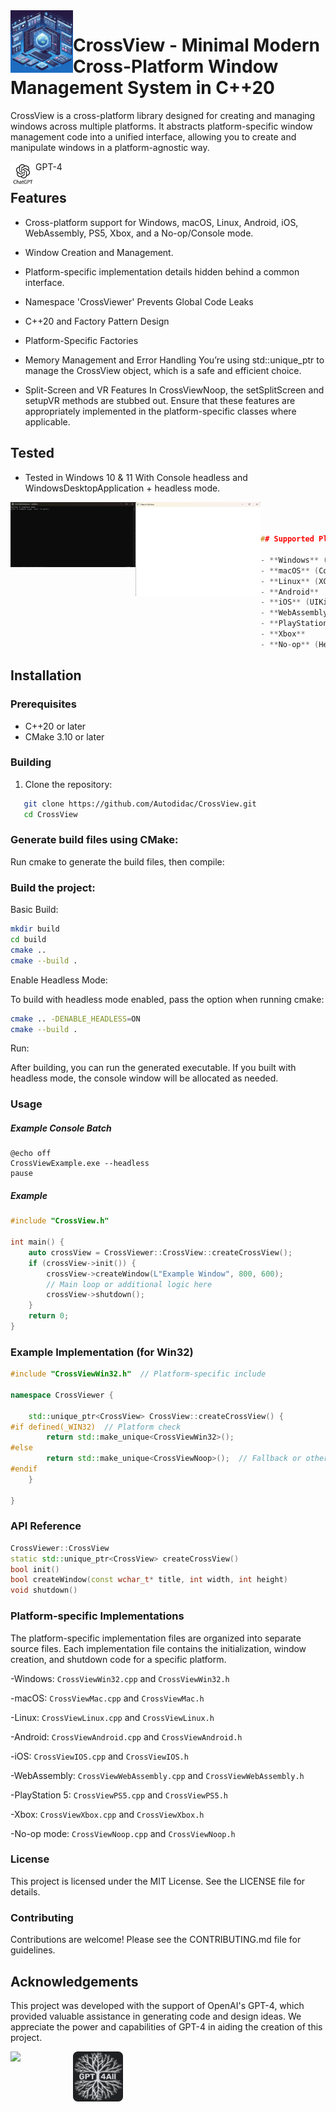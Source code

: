 <img align="left" src="image/1.jpg" width="100px"/>

# CrossView - Minimal Modern Cross-Platform Window Management System in C++20
CrossView is a cross-platform library designed for creating and managing windows across multiple platforms. It abstracts platform-specific window management code into a unified interface, allowing you to create and manipulate windows in a platform-agnostic way. 

<img align="left" src="image/gpt.jpg" width="40px"/>GPT-4


## Features

- Cross-platform support for Windows, macOS, Linux, Android, iOS, WebAssembly, PS5, Xbox, and a No-op/Console mode.
- Window Creation and Management.
- Platform-specific implementation details hidden behind a common interface.
- Namespace 'CrossViewer' Prevents Global Code Leaks
- C++20 and Factory Pattern Design
- Platform-Specific Factories
- Memory Management and Error Handling
You’re using std::unique_ptr to manage the CrossView object, which is a safe and efficient choice.

- Split-Screen and VR Features
In CrossViewNoop, the setSplitScreen and setupVR methods are stubbed out. Ensure that these features are appropriately implemented in the platform-specific classes where applicable.

## Tested

- Tested in Windows 10 & 11 With Console headless and WindowsDesktopApplication + headless mode.

<img align="left" src="image/1.png" width="200px"/>

<img align="left" src="image/4.png" width="200px"/>

```cpp



## Supported Platforms

- **Windows** (Win32)
- **macOS** (Cocoa)
- **Linux** (XCB or XLib)
- **Android**
- **iOS** (UIKit)
- **WebAssembly** (Emscripten)
- **PlayStation 5** (PS5)
- **Xbox**
- **No-op** (Headless mode)
```


## Installation

### Prerequisites

- C++20 or later
- CMake 3.10 or later

### Building

1. Clone the repository:
```sh
   git clone https://github.com/Autodidac/CrossView.git
   cd CrossView
```

### Generate build files using CMake:
Run cmake to generate the build files, then compile:

### Build the project:
Basic Build:
```sh
mkdir build
cd build
cmake ..
cmake --build .
```
Enable Headless Mode:

To build with headless mode enabled, pass the option when running cmake:
```sh
cmake .. -DENABLE_HEADLESS=ON
cmake --build .
```
Run:

After building, you can run the generated executable. If you built with headless mode, the console window will be allocated as needed.


### Usage
##### Example Console Batch
```batch
@echo off
CrossViewExample.exe --headless
pause
```

##### Example
```cpp
#include "CrossView.h"

int main() {
    auto crossView = CrossViewer::CrossView::createCrossView();
    if (crossView->init()) {
        crossView->createWindow(L"Example Window", 800, 600);
        // Main loop or additional logic here
        crossView->shutdown();
    }
    return 0;
}
```

### Example Implementation (for Win32)
```cpp
#include "CrossViewWin32.h"  // Platform-specific include

namespace CrossViewer {

    std::unique_ptr<CrossView> CrossView::createCrossView() {
#if defined(_WIN32)  // Platform check
        return std::make_unique<CrossViewWin32>();
#else
        return std::make_unique<CrossViewNoop>();  // Fallback or other platform-specific class
#endif
    }

}
```

### API Reference

```cpp
CrossViewer::CrossView
static std::unique_ptr<CrossView> createCrossView()
bool init()
bool createWindow(const wchar_t* title, int width, int height)
void shutdown()

```


### Platform-specific Implementations
The platform-specific implementation files are organized into separate source files. Each implementation file contains the initialization, window creation, and shutdown code for a specific platform.

-Windows: `CrossViewWin32.cpp` and `CrossViewWin32.h`

-macOS: `CrossViewMac.cpp` and `CrossViewMac.h`

-Linux: `CrossViewLinux.cpp` and `CrossViewLinux.h`

-Android: `CrossViewAndroid.cpp` and `CrossViewAndroid.h`

-iOS: `CrossViewIOS.cpp` and `CrossViewIOS.h`

-WebAssembly: `CrossViewWebAssembly.cpp` and `CrossViewWebAssembly.h`

-PlayStation 5: `CrossViewPS5.cpp` and `CrossViewPS5.h`

-Xbox: `CrossViewXbox.cpp` and `CrossViewXbox.h`

-No-op mode: `CrossViewNoop.cpp` and `CrossViewNoop.h`

### License
This project is licensed under the MIT License. See the LICENSE file for details.

### Contributing
Contributions are welcome! Please see the CONTRIBUTING.md file for guidelines.

## Acknowledgements
This project was developed with the support of OpenAI's GPT-4, which provided valuable assistance in generating code and design ideas. We appreciate the power and capabilities of GPT-4 in aiding the creation of this project.

<img align="left" src="image/2.png" width="100px"/>

<img align="center" src="image/gpt4all.png" width="80px"/>



